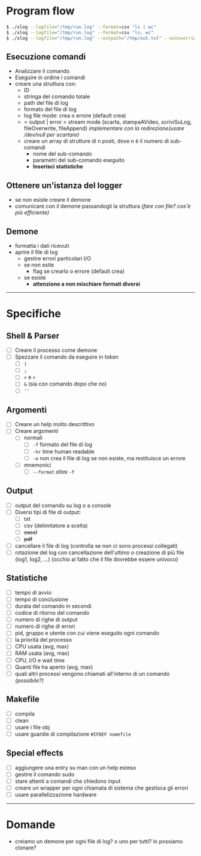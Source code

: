 # Program flow
```bash
$ ./xlog --logfile="/tmp/run.log" --format=csv "ls | wc"
$ ./xlog --logfile="/tmp/run.log" --format=csv "ls; wc"
$ ./xlog --logfile="/tmp/run.log" --outpath="/tmp/out.txt" --outoverride --format=csv "ls; wc"
```

## Esecuzione comandi
- Analizzare il comando
- Eseguire in ordine i comandi
- creare una struttura con:
  - ID
  - stringa del comando totale
  - path del file di log
  - formato del file di log
  - log file mode: crea o errore (default crea)
  - < output | error > stream mode (scarta, stampaAVideo, scriviSuLog, fileOverwrite, fileAppend) _implementare con la redirezione(usare /dev/null per scartare)_
  - creare un array di strutture di n posti, dove n è il numero di sub-comandi
    - nome del sub-comando
    - parametri del sub-comando eseguito
    - **Inserisci statistiche**

## Ottenere un'istanza del logger
- se non esiste creare il demone
- comunicare con il demone passandogli la struttura _(fare con file? cos'è più efficiente)_

## Demone
- formatta i dati ricevuti
- aprire il file di log
  - gestire errori particolari I/O
  - se non esite
    - flag se crearlo o errore (default crea)
  - se esiste
    - **attenzione a non mischiare formati diversi**

-----

# Specifiche
## Shell & Parser
- [ ] Creare il processo come demone
- [ ] Spezzare il comando da eseguire in token
  - [ ] `|`
  - [ ] `;`
  - [ ] `>` e `<`
  - [ ] `&` (sia con comando dopo che no)
  - [ ] `''`

## Argomenti
- [ ] Creare un help molto descrittivo
- [ ] Creare argomenti
  - [ ] normali
    - [ ] `-f` formato del file di log
    - [ ] `-hr` time human readable
    - [ ] `-e` non crea il file di log se non esiste, ma restituisce un errore
  - [ ] mnemonici
    - [ ] `--format` _alias_ `-f`

## Output
- [ ] output del comando su log o a console
- [ ] Diversi tipi di file di output:
  - [ ] txt
  - [ ] csv (delimitatore a scelta)
  - [ ] ~~excel~~
  - [ ] ~~pdf~~
- [ ] cancellare il file di log (controlla se non ci sono processi collegati)
- [ ] rotazione del log con cancellazione dell'ultimo o creazione di più file (log1, log2, ...) (occhio al fatto che il file dovrebbe essere univoco)

## Statistiche
- [ ] tempo di avvio
- [ ] tempo di conclusione
- [ ] durata del comando in secondi
- [ ] codice di ritorno del comando
- [ ] numero di righe di output
- [ ] numero di righe di errori
- [ ] pid, gruppo e utente con cui viene eseguito ogni comando
- [ ] la priorità del processo
- [ ] CPU usata  (avg, max)
- [ ] RAM usata (avg, max)
- [ ] CPU, I/O e wait time
- [ ] Quanti file ha aperto (avg, max)
- [ ] quali altri processi vengono chiamati all'interno di un comando _(possibile?)_

## Makefile
- [ ] compila
- [ ] clean
- [ ] usare i file obj
- [ ] usare guardie di compilazione `#IFDEF nomefile`

## Special effects
- [ ] aggiungere una entry su man con un help esteso
- [ ] gestire il comando sudo
- [ ] stare attenti a comandi che chiedono input
- [ ] creare un wrapper per ogni chiamata di sistema che gestisca gli errori
- [ ] usare parallelizzazione hardware

-----

# Domande
- creiamo un demone per ogni file di log? o uno per tutti?
  lo possiamo clonare?
